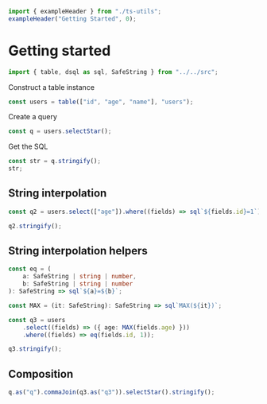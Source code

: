 ```ts eval --out=md --hide
import { exampleHeader } from "./ts-utils";
exampleHeader("Getting Started", 0);
```

# Getting started

```ts eval
import { table, dsql as sql, SafeString } from "../../src";
```

Construct a table instance

```ts eval
const users = table(["id", "age", "name"], "users");
```

Create a query

```ts eval
const q = users.selectStar();
```

Get the SQL

```ts eval --out=sql
const str = q.stringify();
str;
```

## String interpolation

```ts eval
const q2 = users.select(["age"]).where((fields) => sql`${fields.id}=1`);
```

```ts eval --out=sql
q2.stringify();
```

## String interpolation helpers

```ts eval --out=sql
const eq = (
    a: SafeString | string | number,
    b: SafeString | string | number
): SafeString => sql`${a}=${b}`;

const MAX = (it: SafeString): SafeString => sql`MAX(${it})`;

const q3 = users
    .select((fields) => ({ age: MAX(fields.age) }))
    .where((fields) => eq(fields.id, 1));

q3.stringify();
```

## Composition

```ts eval --out=sql
q.as("q").commaJoin(q3.as("q3")).selectStar().stringify();
```
